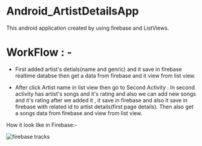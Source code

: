 # Android_ArtistDetailsApp

This android application created by using firebase and ListViews. 

# WorkFlow : - 

   - First added artist's detials(name and genric) and it save in firebase realtime databse then get a data from firebase and it view from list view. 
          
   - After click Artist name in list view then go to Second Activity . In second activity has artist's songs and it's rating and also we can add new songs and it's rating after we added it , it save in firebase and also it save in firebase with related id to artist details(first page details). Then also get a songs data from firebase and view from list view.
   
   How it look like in Firebase:- 
   
   ![firebase tracks](https://user-images.githubusercontent.com/31344335/51490082-24d73f00-1dd0-11e9-9f85-b5f0af83a3ee.JPG)
          
